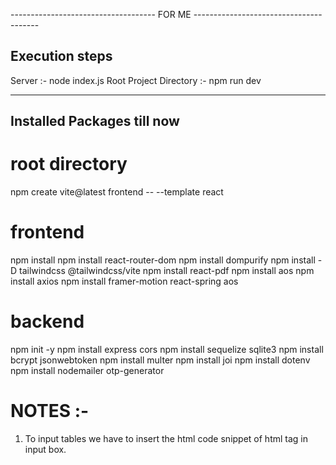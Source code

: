 ------------------------------------ FOR ME ---------------------------------------

## Execution steps
Server :- node index.js
Root Project Directory :- npm run dev

-------------------------------------
## Installed Packages till now

# root directory
npm create vite@latest frontend -- --template react

# frontend
npm install
npm install react-router-dom
npm install dompurify
npm install -D tailwindcss @tailwindcss/vite
npm install react-pdf
npm install aos
npm install axios
npm install framer-motion react-spring aos

# backend
npm init -y
npm install express cors
npm install sequelize sqlite3
npm install bcrypt jsonwebtoken
npm install multer
npm install joi
npm install dotenv
npm install nodemailer otp-generator

# NOTES :-
1) To input tables we have to insert the html code snippet of html tag in input box.